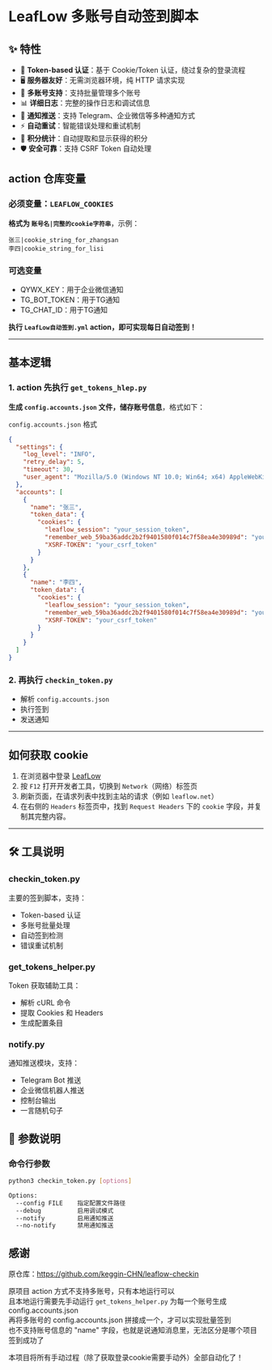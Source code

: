 # LeafLow 多账号自动签到脚本

## ✨ 特性

- 🔐 **Token-based 认证**：基于 Cookie/Token 认证，绕过复杂的登录流程
- 🖥️ **服务器友好**：无需浏览器环境，纯 HTTP 请求实现
- 👥 **多账号支持**：支持批量管理多个账号
- 📊 **详细日志**：完整的操作日志和调试信息
- 🔔 **通知推送**：支持 Telegram、企业微信等多种通知方式
- ⚡ **自动重试**：智能错误处理和重试机制
- 🎯 **积分统计**：自动提取和显示获得的积分
- 🛡️ **安全可靠**：支持 CSRF Token 自动处理

## action 仓库变量

### 必须变量：`LEAFLOW_COOKIES`

**格式为 `账号名|完整的cookie字符串`**，示例：

```
张三|cookie_string_for_zhangsan
李四|cookie_string_for_lisi
```

### 可选变量

- QYWX_KEY：用于企业微信通知
- TG_BOT_TOKEN：用于TG通知
- TG_CHAT_ID：用于TG通知

**执行 `LeafLow自动签到.yml` action，即可实现每日自动签到！**

---

## 基本逻辑

### 1. action 先执行 `get_tokens_hlep.py`

**生成 `config.accounts.json` 文件，储存账号信息**，格式如下：

`config.accounts.json` 格式

```json
{
  "settings": {
    "log_level": "INFO",
    "retry_delay": 5,
    "timeout": 30,
    "user_agent": "Mozilla/5.0 (Windows NT 10.0; Win64; x64) AppleWebKit/537.36 (KHTML, like Gecko) Chrome/131.0.0.0 Safari/537.36"
  },
  "accounts": [
    {
      "name": "张三",
      "token_data": {
        "cookies": {
          "leaflow_session": "your_session_token",
          "remember_web_59ba36addc2b2f9401580f014c7f58ea4e30989d": "your_remember_token",
          "XSRF-TOKEN": "your_csrf_token"
        }
      }
    },
    {
      "name": "李四",
      "token_data": {
        "cookies": {
          "leaflow_session": "your_session_token",
          "remember_web_59ba36addc2b2f9401580f014c7f58ea4e30989d": "your_remember_token",
          "XSRF-TOKEN": "your_csrf_token"
        }
      }
    }
  ]
}
```

### 2. 再执行 `checkin_token.py`

- 解析 `config.accounts.json`
- 执行签到
- 发送通知

---

## 如何获取 cookie

1. 在浏览器中登录 [LeafLow](https://leaflow.net)
2. 按 `F12` 打开开发者工具，切换到 `Network`（网络）标签页
3. 刷新页面，在请求列表中找到主站的请求（例如 `leaflow.net`）
4. 在右侧的 `Headers` 标签页中，找到 `Request Headers` 下的 `cookie` 字段，并复制其完整内容。

---

## 🛠️ 工具说明

### checkin_token.py
主要的签到脚本，支持：
- Token-based 认证
- 多账号批量处理
- 自动签到检测
- 错误重试机制

### get_tokens_helper.py
Token 获取辅助工具：
- 解析 cURL 命令
- 提取 Cookies 和 Headers
- 生成配置条目

### notify.py
通知推送模块，支持：
- Telegram Bot 推送
- 企业微信机器人推送
- 控制台输出
- 一言随机句子

## 🔧 参数说明

### 命令行参数

```bash
python3 checkin_token.py [options]

Options:
  --config FILE    指定配置文件路径
  --debug          启用调试模式
  --notify         启用通知推送
  --no-notify      禁用通知推送
```

## 感谢

原仓库：https://github.com/keggin-CHN/leaflow-checkin  

原项目 action 方式不支持多账号，只有本地运行可以  
且本地运行需要先手动运行 `get_tokens_helper.py` 为每一个账号生成 config.accounts.json  
再将多账号的 config.accounts.json 拼接成一个，才可以实现批量签到  
也不支持账号信息的 "name" 字段，也就是说通知消息里，无法区分是哪个项目签到成功了

本项目将所有手动过程（除了获取登录cookie需要手动外）全部自动化了！

